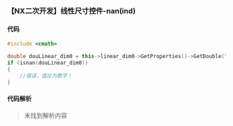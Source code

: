 ### 【NX二次开发】线性尺寸控件-nan(ind)

#### 代码

```cpp
#include <cmath>
```

```cpp
double douLinear_dim0 = this->linear_dim0->GetProperties()->GetDouble("Value");
if (isnan(douLinear_dim0))
{
    //错误，值应为数字！
}
```

#### 代码解析
> 未找到解析内容

